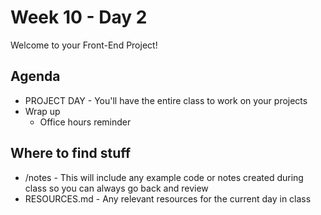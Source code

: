 # Week 10 - Day 2

Welcome to your Front-End Project!

## Agenda

- PROJECT DAY - You'll have the entire class to work on your projects
- Wrap up
  - Office hours reminder

## Where to find stuff
- /notes - This will include any example code or notes created during class so you can always go back and review
- RESOURCES.md - Any relevant resources for the current day in class

